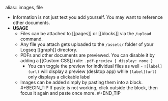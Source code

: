 alias:: images, file

- Information is not just text you add yourself. You may want to reference other documents.
- **USAGE**
	- Files can be attached to [[pages]] or [[blocks]] via the `/upload` command.
	- Any file you attach gets uploaded to the `/assets/` folder of your Logseq [[graph]] directory.
	- PDFs and other documents are previewed. You can disable it by adding a [[Custom CSS]] rule: `.pdf-preview { display: none }`
		- You can toggle the preview for individual files as well - `![label](url)` will display a preview (desktop app) while `[label](url)` only displays a clickable label
	- Images can be added simply by pasting them into a block.
	  #+BEGIN_TIP
	  If paste is not working, click outside the block, then focus it again and paste once more.
	  #+END_TIP